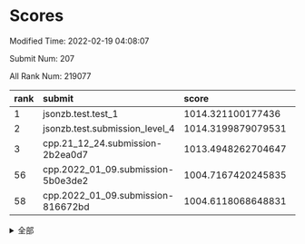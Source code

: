 # Scores

Modified Time: 2022-02-19 04:08:07

Submit Num: 207

All Rank Num: 219077

| rank |               submit               |       score        |       sigma        | pk_num |
| :--- | :--------------------------------- | :----------------- | :----------------- | :----- |
| 1    | jsonzb.test.test_1                 | 1014.321100177436  | 0.8245785558974161 | 4229   |
| 2    | jsonzb.test.submission_level_4     | 1014.3199879079531 | 0.815382625906373  | 4232   |
| 3    | cpp.21_12_24.submission-2b2ea0d7   | 1013.4948262704647 | 0.8313539166980968 | 4241   |
| 56   | cpp.2022_01_09.submission-5b0e3de2 | 1004.7167420245835 | 0.7209435569878938 | 4238   |
| 58   | cpp.2022_01_09.submission-816672bd | 1004.6118068648831 | 0.7189762518061363 | 4233   |


<details>
<summary>全部</summary>

| rank |                 submit                 |       score        |       sigma        | pk_num |
| :--- | :------------------------------------- | :----------------- | :----------------- | :----- |
| 1    | jsonzb.test.test_1                     | 1014.321100177436  | 0.8245785558974161 | 4229   |
| 2    | jsonzb.test.submission_level_4         | 1014.3199879079531 | 0.815382625906373  | 4232   |
| 3    | cpp.21_12_24.submission-2b2ea0d7       | 1013.4948262704647 | 0.8313539166980968 | 4241   |
| 4    | gobigger.level_3.submission_level_3_25 | 1011.4044683048425 | 0.7856937406371548 | 4239   |
| 5    | gobigger.level_3.submission_level_3_2  | 1011.3737279868363 | 0.773787774693005  | 4237   |
| 6    | gobigger.level_3.submission_level_3_8  | 1011.2731904363436 | 0.8070962301779381 | 4235   |
| 7    | gobigger.level_3.submission_level_3_15 | 1011.2710906223977 | 0.820038811583657  | 4233   |
| 8    | gobigger.level_3.submission_level_3_0  | 1011.1732721707344 | 0.7745668548881542 | 4234   |
| 9    | gobigger.level_3.submission_level_3_32 | 1011.1190922235133 | 0.7849494024404212 | 4231   |
| 10   | gobigger.level_3.submission_level_3_20 | 1011.1127874139901 | 0.7474222561159949 | 4228   |
| 11   | gobigger.level_3.submission_level_3_7  | 1011.0389382577642 | 0.7748180077351815 | 4235   |
| 12   | gobigger.level_3.submission_level_3_10 | 1011.03273815435   | 0.7730255603218948 | 4233   |
| 13   | gobigger.level_3.submission_level_3_34 | 1011.0208048489018 | 0.7511409335189112 | 4230   |
| 14   | gobigger.level_3.submission_level_3_48 | 1010.9023060987644 | 0.7696392629472824 | 4231   |
| 15   | gobigger.level_3.submission_level_3_19 | 1010.8991331060417 | 0.7587331761072232 | 4231   |
| 16   | gobigger.level_3.submission_level_3_4  | 1010.7949431345646 | 0.7784200363028159 | 4234   |
| 17   | gobigger.level_3.submission_level_3_11 | 1010.7595484894341 | 0.7512729554238559 | 4233   |
| 18   | gobigger.level_3.submission_level_3_6  | 1010.7251841912885 | 0.755719373072772  | 4235   |
| 19   | gobigger.level_3.submission_level_3_47 | 1010.6612435195015 | 0.7591865508235716 | 4232   |
| 20   | gobigger.level_3.submission_level_3_13 | 1010.5569102711202 | 0.7492234081475889 | 4233   |
| 21   | gobigger.level_3.submission_level_3_44 | 1010.4930508772632 | 0.750770620613984  | 4231   |
| 22   | gobigger.level_3.submission_level_3_33 | 1010.4823139433784 | 0.7750654936912185 | 4234   |
| 23   | gobigger.level_3.submission_level_3_37 | 1010.4149690347242 | 0.7567348582075359 | 4235   |
| 24   | gobigger.level_3.submission_level_3_16 | 1010.3845261603342 | 0.7580064057801194 | 4236   |
| 25   | gobigger.level_3.submission_level_3_12 | 1010.3708204711407 | 0.7650390006763725 | 4229   |
| 26   | gobigger.level_3.submission_level_3_43 | 1010.2346931255274 | 0.7784774489579904 | 4225   |
| 27   | gobigger.level_3.submission_level_3_39 | 1010.2284534219094 | 0.7509146601013874 | 4237   |
| 28   | gobigger.level_3.submission_level_3_5  | 1010.147828046045  | 0.7874444749959516 | 4230   |
| 29   | gobigger.level_3.submission_level_3_28 | 1010.1099901349942 | 0.773727443990901  | 4234   |
| 30   | gobigger.level_3.submission_level_3_14 | 1010.0860094544544 | 0.7603492976909653 | 4232   |
| 31   | gobigger.level_3.submission_level_3_27 | 1010.0222081514165 | 0.7596504087243161 | 4231   |
| 32   | gobigger.level_3.submission_level_3_21 | 1010.0197098751146 | 0.7554223166301395 | 4233   |
| 33   | gobigger.level_3.submission_level_3_26 | 1009.9067819028746 | 0.7524858622107704 | 4230   |
| 34   | gobigger.level_3.submission_level_3_29 | 1009.8307864296374 | 0.7325506437818177 | 4235   |
| 35   | gobigger.level_3.submission_level_3_9  | 1009.8050198981368 | 0.7653317236167435 | 4236   |
| 36   | gobigger.level_3.submission_level_3_1  | 1009.7756782704856 | 0.7678186308650726 | 4237   |
| 37   | gobigger.level_3.submission_level_3_17 | 1009.7228473328281 | 0.7713343755790776 | 4234   |
| 38   | gobigger.level_3.submission_level_3_46 | 1009.709361563343  | 0.7415046788671796 | 4233   |
| 39   | gobigger.level_3.submission_level_3_23 | 1009.6989088441029 | 0.7296151916029385 | 4230   |
| 40   | gobigger.level_3.submission_level_3_36 | 1009.6919422819004 | 0.7369760611491284 | 4234   |
| 41   | gobigger.level_3.submission_level_3_35 | 1009.668724052942  | 0.7477752418379093 | 4233   |
| 42   | gobigger.level_3.submission_level_3_45 | 1009.6319634625446 | 0.7665228043131408 | 4239   |
| 43   | gobigger.level_3.submission_level_3_30 | 1009.5909776021468 | 0.7557444927591465 | 4237   |
| 44   | gobigger.level_3.submission_level_3_40 | 1009.4843968268103 | 0.7668080969357034 | 4234   |
| 45   | gobigger.level_3.submission_level_3_22 | 1009.2745365335268 | 0.7524179069817382 | 4231   |
| 46   | gobigger.level_3.submission_level_3_31 | 1009.1811965251469 | 0.7481067606460327 | 4230   |
| 47   | gobigger.level_3.submission_level_3_3  | 1008.895450135721  | 0.7428423898205391 | 4237   |
| 48   | gobigger.level_3.submission_level_3_42 | 1008.8617084167017 | 0.7431052178408439 | 4235   |
| 49   | gobigger.level_3.submission_level_3_38 | 1008.8263182922192 | 0.741735874939034  | 4229   |
| 50   | gobigger.level_3.submission_level_3_24 | 1008.5947747128994 | 0.7412523711049577 | 4231   |
| 51   | gobigger.level_3.submission_level_3_49 | 1008.5045714470377 | 0.7348827612189924 | 4232   |
| 52   | gobigger.level_3.submission_level_3_41 | 1008.3526731215904 | 0.7651813594518719 | 4229   |
| 53   | gobigger.level_3.submission_level_3_18 | 1008.2754806551109 | 0.7487123218126757 | 4232   |
| 54   | gobigger.level_1.submission_level_1_31 | 1004.8875944387545 | 0.7259142296464339 | 4237   |
| 55   | gobigger.level_1.submission_level_1_18 | 1004.7881256812728 | 0.7283525516764113 | 4233   |
| 56   | cpp.2022_01_09.submission-5b0e3de2     | 1004.7167420245835 | 0.7209435569878938 | 4238   |
| 57   | gobigger.level_1.submission_level_1_12 | 1004.642461200545  | 0.7308257763537582 | 4231   |
| 58   | cpp.2022_01_09.submission-816672bd     | 1004.6118068648831 | 0.7189762518061363 | 4233   |
| 59   | gobigger.level_1.submission_level_1_43 | 1004.5750279765557 | 0.7163257024534139 | 4228   |
| 60   | gobigger.level_1.submission_level_1_29 | 1004.5274600859221 | 0.724274891316338  | 4234   |
| 61   | gobigger.level_1.submission_level_1_38 | 1004.0765367936011 | 0.7277614747663196 | 4233   |
| 62   | gobigger.level_1.submission_level_1_6  | 1004.020498074714  | 0.7128615998958905 | 4234   |
| 63   | gobigger.level_1.submission_level_1_34 | 1003.9350606415704 | 0.7179523124051295 | 4238   |
| 64   | gobigger.level_1.submission_level_1_17 | 1003.8870595593052 | 0.7182729482247974 | 4232   |
| 65   | gobigger.level_1.submission_level_1_1  | 1003.8798810286837 | 0.7271967998420286 | 4229   |
| 66   | gobigger.level_1.submission_level_1_36 | 1003.8750376907232 | 0.7117237403537294 | 4231   |
| 67   | gobigger.level_1.submission_level_1_46 | 1003.8645335053152 | 0.718067498850453  | 4232   |
| 68   | gobigger.level_1.submission_level_1_40 | 1003.7870303772022 | 0.7087769010359761 | 4233   |
| 69   | gobigger.level_1.submission_level_1_26 | 1003.7320566779437 | 0.715071830321615  | 4232   |
| 70   | gobigger.level_1.submission_level_1_7  | 1003.6951735333793 | 0.7132302148377659 | 4241   |
| 71   | gobigger.level_1.submission_level_1_45 | 1003.6102785517504 | 0.7113938727089756 | 4235   |
| 72   | gobigger.level_1.submission_level_1_0  | 1003.5756695022171 | 0.7187333656314722 | 4238   |
| 73   | gobigger.level_1.submission_level_1_32 | 1003.5620891819036 | 0.7167349985730055 | 4230   |
| 74   | gobigger.level_1.submission_level_1_23 | 1003.5346873338588 | 0.7186396636187248 | 4237   |
| 75   | gobigger.level_1.submission_level_1_3  | 1003.4788961077566 | 0.7090215921256016 | 4230   |
| 76   | gobigger.level_1.submission_level_1_10 | 1003.4071581790157 | 0.7035818411975953 | 4236   |
| 77   | gobigger.level_1.submission_level_1_11 | 1003.4053021669303 | 0.714460008921144  | 4231   |
| 78   | gobigger.level_1.submission_level_1_2  | 1003.40427642381   | 0.7184946181343186 | 4233   |
| 79   | gobigger.level_1.submission_level_1_8  | 1003.3780799991675 | 0.7186268780933447 | 4228   |
| 80   | gobigger.level_1.submission_level_1_21 | 1003.3107429484602 | 0.728464118655117  | 4232   |
| 81   | gobigger.level_1.submission_level_1_30 | 1003.2895638505406 | 0.7046217483426623 | 4233   |
| 82   | gobigger.level_1.submission_level_1_28 | 1003.2559933296775 | 0.717298564244835  | 4234   |
| 83   | gobigger.level_1.submission_level_1_5  | 1003.2446417413453 | 0.7078985697697464 | 4232   |
| 84   | gobigger.level_1.submission_level_1_47 | 1003.2429119169753 | 0.7175147603292114 | 4235   |
| 85   | gobigger.level_1.submission_level_1_14 | 1003.2365822158667 | 0.7198643712675556 | 4231   |
| 86   | gobigger.level_1.submission_level_1_42 | 1003.1869489803996 | 0.7256379056789    | 4233   |
| 87   | gobigger.level_1.submission_level_1_35 | 1003.1488753265744 | 0.7086957047353171 | 4237   |
| 88   | gobigger.level_1.submission_level_1_44 | 1003.1302993117727 | 0.7247872718872136 | 4231   |
| 89   | gobigger.level_1.submission_level_1_41 | 1003.0839129677764 | 0.7161431817325259 | 4232   |
| 90   | gobigger.level_1.submission_level_1_33 | 1003.0333079400267 | 0.7208860826442874 | 4232   |
| 91   | gobigger.level_1.submission_level_1_16 | 1002.9425477501385 | 0.7168188172837211 | 4234   |
| 92   | gobigger.level_1.submission_level_1_24 | 1002.8659687037864 | 0.704225284454541  | 4228   |
| 93   | gobigger.level_1.submission_level_1_25 | 1002.7657455531124 | 0.7215416488484766 | 4237   |
| 94   | gobigger.level_1.submission_level_1_22 | 1002.7527347653744 | 0.7109943497449207 | 4233   |
| 95   | gobigger.level_1.submission_level_1_9  | 1002.6990089919378 | 0.714196467376551  | 4236   |
| 96   | gobigger.level_1.submission_level_1_15 | 1002.6757856752871 | 0.708336711933103  | 4235   |
| 97   | gobigger.level_1.submission_level_1_20 | 1002.606592311878  | 0.7107199356058257 | 4231   |
| 98   | gobigger.level_1.submission_level_1_49 | 1002.5876243564908 | 0.70940054345007   | 4232   |
| 99   | gobigger.level_1.submission_level_1_37 | 1002.5288153850399 | 0.7227451757630639 | 4232   |
| 100  | gobigger.level_1.submission_level_1_13 | 1002.3017525884624 | 0.7154498510037751 | 4233   |
| 101  | gobigger.level_1.submission_level_1_27 | 1002.2700185915189 | 0.7135408349855864 | 4234   |
| 102  | gobigger.level_1.submission_level_1_48 | 1002.2163294343289 | 0.7206049908270771 | 4237   |
| 103  | gobigger.level_1.submission_level_1_19 | 1002.1897163887168 | 0.7014610322599782 | 4233   |
| 104  | gobigger.level_1.submission_level_1_4  | 1002.0873659064213 | 0.7152047667444287 | 4234   |
| 105  | gobigger.level_1.submission_level_1_39 | 1001.6016188609017 | 0.7189731635587407 | 4236   |
| 106  | gobigger.random.submission_random_35   | 997.7008395680625  | 0.7072225171883257 | 4236   |
| 107  | gobigger.random.submission_random_9    | 997.4116580553033  | 0.7060347303250453 | 4235   |
| 108  | gobigger.random.submission_random_37   | 997.1706598453179  | 0.7045199445469846 | 4236   |
| 109  | gobigger.random.submission_random_41   | 996.8849228642229  | 0.7124334447297652 | 4233   |
| 110  | gobigger.random.submission_random_49   | 996.66626075214    | 0.7095723023819455 | 4235   |
| 111  | gobigger.random.submission_random_20   | 996.6449600414463  | 0.7169517249458934 | 4230   |
| 112  | gobigger.random.submission_random_25   | 996.4691233629187  | 0.6965843573984486 | 4233   |
| 113  | gobigger.random.submission_random_32   | 996.4226067432713  | 0.7110432992073573 | 4233   |
| 114  | gobigger.random.submission_random_16   | 996.3665260480009  | 0.7055350096244842 | 4235   |
| 115  | gobigger.random.submission_random_38   | 996.3479736688396  | 0.710234284259549  | 4231   |
| 116  | gobigger.random.submission_random_14   | 996.269175673619   | 0.7060802584550989 | 4229   |
| 117  | gobigger.random.submission_random_45   | 996.2634119407901  | 0.7111196445661969 | 4234   |
| 118  | gobigger.random.submission_random_12   | 996.2486488924305  | 0.7092699914526313 | 4231   |
| 119  | gobigger.random.submission_random_7    | 996.1536887089953  | 0.7254463555257672 | 4236   |
| 120  | gobigger.random.submission_random_30   | 996.1517122371804  | 0.7100138147119474 | 4234   |
| 121  | gobigger.random.submission_random_10   | 996.0974806270015  | 0.7100747866588938 | 4235   |
| 122  | gobigger.random.submission_random_1    | 996.082134986739   | 0.7050243197594045 | 4236   |
| 123  | gobigger.random.submission_random_6    | 995.9943587146255  | 0.7072024385835712 | 4234   |
| 124  | gobigger.random.submission_random_34   | 995.9211637542677  | 0.7092151264350668 | 4236   |
| 125  | gobigger.random.submission_random_5    | 995.908922065483   | 0.6972082873384234 | 4230   |
| 126  | gobigger.random.submission_random_36   | 995.88403709408    | 0.7051874893851936 | 4237   |
| 127  | gobigger.random.submission_random_11   | 995.8755544576634  | 0.7204307788776212 | 4229   |
| 128  | gobigger.random.submission_random_46   | 995.8464846143951  | 0.7137197277155769 | 4236   |
| 129  | gobigger.random.submission_random_18   | 995.821817108535   | 0.708602440528082  | 4229   |
| 130  | gobigger.random.submission_random_13   | 995.8030252252184  | 0.7227697301543307 | 4230   |
| 131  | gobigger.random.submission_random_27   | 995.7762313269812  | 0.7199393904115715 | 4235   |
| 132  | gobigger.random.submission_random_44   | 995.7277337068917  | 0.7046570127074959 | 4226   |
| 133  | gobigger.random.submission_random_4    | 995.6813084147204  | 0.7188312243371833 | 4237   |
| 134  | gobigger.random.submission_random_48   | 995.6699123279153  | 0.7167843451153749 | 4233   |
| 135  | gobigger.random.submission_random_47   | 995.6691114682894  | 0.7063433259722768 | 4234   |
| 136  | gobigger.random.submission_random_21   | 995.6395217884861  | 0.7015738323879281 | 4234   |
| 137  | gobigger.random.submission_random_39   | 995.6392566679476  | 0.7329504359419434 | 4230   |
| 138  | gobigger.random.submission_random_29   | 995.5903867870051  | 0.7125805270827682 | 4232   |
| 139  | gobigger.random.submission_random_2    | 995.5899480545048  | 0.7036502693897395 | 4235   |
| 140  | gobigger.random.submission_random_23   | 995.5775337319658  | 0.7204034494556082 | 4235   |
| 141  | gobigger.random.submission_random_19   | 995.5324543888526  | 0.7141841073063613 | 4236   |
| 142  | gobigger.random.submission_random_24   | 995.5301151615474  | 0.7094335892605791 | 4231   |
| 143  | gobigger.random.submission_random_42   | 995.51194198741    | 0.722011235737839  | 4230   |
| 144  | gobigger.random.submission_random_3    | 995.5048616068511  | 0.7063760235518466 | 4234   |
| 145  | gobigger.random.submission_random_28   | 995.4078643711516  | 0.7067499335136321 | 4236   |
| 146  | gobigger.random.submission_random_43   | 995.3083505981805  | 0.7151675847718677 | 4231   |
| 147  | gobigger.random.submission_random_33   | 995.2457104066362  | 0.7289243165846089 | 4233   |
| 148  | gobigger.random.submission_random_26   | 995.198006791426   | 0.7243920686254168 | 4237   |
| 149  | gobigger.random.submission_random_15   | 995.1819099552941  | 0.7210746623068433 | 4233   |
| 150  | gobigger.random.submission_random_0    | 995.1599861279705  | 0.7105412744230444 | 4235   |
| 151  | gobigger.random.submission_random_8    | 995.1329939943683  | 0.7044943885297659 | 4237   |
| 152  | gobigger.random.submission_random_40   | 995.038458764281   | 0.7177550235459156 | 4238   |
| 153  | gobigger.random.submission_random_17   | 994.9518984813991  | 0.7446369100721932 | 4228   |
| 154  | gobigger.random.submission_random_22   | 994.8902977842685  | 0.7009784554947185 | 4234   |
| 155  | gobigger.random.submission_random_31   | 994.4155512839346  | 0.7196388151646383 | 4236   |
| 156  | gobigger.level_2.submission_level_2_19 | 993.7711744323884  | 0.7285198547084472 | 4235   |
| 157  | gobigger.level_2.submission_level_2_17 | 993.7118810853324  | 0.7325707522741877 | 4237   |
| 158  | gobigger.level_2.submission_level_2_6  | 993.5700306914069  | 0.7267725323741755 | 4232   |
| 159  | gobigger.level_2.submission_level_2_11 | 993.5275711073693  | 0.7517829622134444 | 4237   |
| 160  | gobigger.level_2.submission_level_2_21 | 993.3449365402421  | 0.7162554895171672 | 4232   |
| 161  | gobigger.level_2.submission_level_2_13 | 992.9753908328678  | 0.7261751912426981 | 4236   |
| 162  | gobigger.level_2.submission_level_2_22 | 992.755509727373   | 0.7493447120113818 | 4237   |
| 163  | gobigger.level_2.submission_level_2_27 | 992.7371906044959  | 0.7575279002590138 | 4239   |
| 164  | gobigger.level_2.submission_level_2_12 | 992.731433003712   | 0.7162928923525798 | 4229   |
| 165  | gobigger.level_2.submission_level_2_10 | 992.7009546846386  | 0.7425514508667814 | 4236   |
| 166  | gobigger.level_2.submission_level_2_28 | 992.5182775490885  | 0.7418742787246678 | 4233   |
| 167  | gobigger.level_2.submission_level_2_33 | 992.4715957994072  | 0.7429081505094725 | 4233   |
| 168  | gobigger.level_2.submission_level_2_2  | 992.4343311673583  | 0.7484193435927036 | 4234   |
| 169  | gobigger.level_2.submission_level_2_38 | 992.2935922818674  | 0.7437432230977077 | 4226   |
| 170  | gobigger.level_2.submission_level_2_49 | 992.2506503075183  | 0.7526857164993285 | 4231   |
| 171  | gobigger.level_2.submission_level_2_42 | 992.1057575201498  | 0.7423055430717568 | 4233   |
| 172  | gobigger.level_2.submission_level_2_3  | 992.0960058858765  | 0.7379440155588847 | 4228   |
| 173  | gobigger.level_2.submission_level_2_29 | 992.094633084919   | 0.7274442010399363 | 4235   |
| 174  | gobigger.level_2.submission_level_2_45 | 992.0796181167017  | 0.7597643858095131 | 4232   |
| 175  | gobigger.level_2.submission_level_2_44 | 992.0500059355431  | 0.7402340789993082 | 4234   |
| 176  | gobigger.level_2.submission_level_2_23 | 991.98400919759    | 0.7411911825306311 | 4236   |
| 177  | gobigger.level_2.submission_level_2_41 | 991.8830025994455  | 0.7612079662390063 | 4236   |
| 178  | gobigger.level_2.submission_level_2_26 | 991.8748082303541  | 0.7441738096940166 | 4232   |
| 179  | gobigger.level_2.submission_level_2_25 | 991.8576171485669  | 0.729840754142968  | 4235   |
| 180  | gobigger.level_2.submission_level_2_16 | 991.8400860461031  | 0.7655447050525267 | 4232   |
| 181  | gobigger.level_2.submission_level_2_32 | 991.8166273501237  | 0.7279107900666661 | 4235   |
| 182  | gobigger.level_2.submission_level_2_20 | 991.7617968905711  | 0.7471286713487073 | 4237   |
| 183  | gobigger.level_2.submission_level_2_40 | 991.7184872331873  | 0.7453663222004372 | 4238   |
| 184  | gobigger.level_2.submission_level_2_18 | 991.661247277444   | 0.7403665941009846 | 4230   |
| 185  | gobigger.level_2.submission_level_2_9  | 991.5973644848856  | 0.7728111016041406 | 4233   |
| 186  | gobigger.level_2.submission_level_2_7  | 991.5510968823712  | 0.7452660823534821 | 4228   |
| 187  | gobigger.level_2.submission_level_2_36 | 991.5210734422091  | 0.7517074482704081 | 4232   |
| 188  | gobigger.level_2.submission_level_2_39 | 991.5135093218387  | 0.7546233651186977 | 4231   |
| 189  | gobigger.level_2.submission_level_2_4  | 991.4297892124247  | 0.7704021163634688 | 4235   |
| 190  | gobigger.level_2.submission_level_2_47 | 991.3453750683353  | 0.7472769284753024 | 4231   |
| 191  | gobigger.level_2.submission_level_2_14 | 991.3443643685712  | 0.7453846928059917 | 4230   |
| 192  | gobigger.level_2.submission_level_2_46 | 991.3385187681647  | 0.7488748787435036 | 4234   |
| 193  | gobigger.level_2.submission_level_2_15 | 991.2699459747122  | 0.7484698188634272 | 4231   |
| 194  | gobigger.level_2.submission_level_2_35 | 991.2368029920866  | 0.7638062182097126 | 4236   |
| 195  | gobigger.level_2.submission_level_2_34 | 991.198840495947   | 0.7556179665637386 | 4232   |
| 196  | gobigger.level_2.submission_level_2_1  | 991.1553642862428  | 0.7448573654696998 | 4233   |
| 197  | gobigger.level_2.submission_level_2_0  | 991.1285726072032  | 0.7549429452987739 | 4237   |
| 198  | gobigger.level_2.submission_level_2_30 | 991.1091845519757  | 0.7456221152795867 | 4237   |
| 199  | gobigger.level_2.submission_level_2_24 | 991.1085444233995  | 0.7650139044159451 | 4233   |
| 200  | gobigger.level_2.submission_level_2_43 | 991.0562460318508  | 0.7436900507206513 | 4234   |
| 201  | gobigger.level_2.submission_level_2_37 | 990.8727798766525  | 0.7535789694286006 | 4230   |
| 202  | gobigger.level_2.submission_level_2_48 | 990.8622576749702  | 0.7643906319661812 | 4235   |
| 203  | gobigger.level_2.submission_level_2_31 | 990.8402176410974  | 0.7625175447148442 | 4238   |
| 204  | gobigger.level_2.submission_level_2_5  | 990.7828967573332  | 0.7559552257117473 | 4240   |
| 205  | gobigger.level_2.submission_level_2_8  | 990.6112760600851  | 0.7582485432071986 | 4236   |
| 206  | gobigger.none.submission_none_1        | 978.6912127311529  | 1.2184016177354255 | 4234   |
| 207  | gobigger.none.submission_none_0        | 978.3936486166918  | 1.352830313776084  | 4233   |

</details>